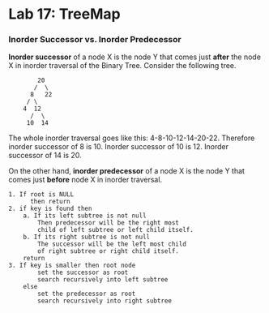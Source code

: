 Lab 17: TreeMap
===

### Inorder Successor vs. Inorder Predecessor
**Inorder successor** of a node X is the node Y that comes just **after** the node X in inorder traversal of the Binary Tree. Consider the following tree.
```
		20
	   /  \
	  8   22
	 / \
	4  12
	  /  \
	 10  14
```
The whole inorder traversal goes like this: 4-8-10-12-14-20-22. Therefore inorder successor of 8 is 10. Inorder successor of 10 is 12. Inorder successor of 14 is 20.

On the other hand, **inorder predecessor** of a node X is the node Y that comes just **before** node X in inorder traversal.

```
1. If root is NULL
      then return
2. if key is found then
    a. If its left subtree is not null
        Then predecessor will be the right most 
        child of left subtree or left child itself.
    b. If its right subtree is not null
        The successor will be the left most child 
        of right subtree or right child itself.
    return
3. If key is smaller then root node
        set the successor as root
        search recursively into left subtree
    else
        set the predecessor as root
        search recursively into right subtree
```
